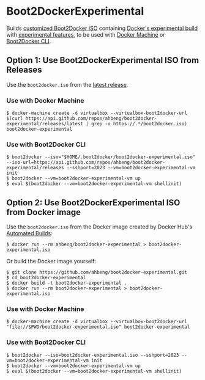 # Boot2DockerExperimental

Builds [customized Boot2Docker ISO](https://github.com/boot2docker/boot2docker/blob/master/doc/BUILD.md) containing [Docker's experimental build](https://blog.docker.com/2015/06/experimental-binary/) with [experimental features](https://github.com/docker/docker/tree/master/experimental), to be used with [Docker Machine](https://docs.docker.com/machine/) or [Boot2Docker CLI](https://github.com/boot2docker/boot2docker-cli).

## Option 1: Use Boot2DockerExperimental ISO from Releases

Use the `boot2docker.iso` from the [latest release](https://github.com/ahbeng/boot2docker-experimental/releases/latest).

### Use with Docker Machine

    $ docker-machine create -d virtualbox --virtualbox-boot2docker-url $(curl https://api.github.com/repos/ahbeng/boot2docker-experimental/releases/latest | grep -o https://.*/boot2docker.iso) boot2docker-experimental

### Use with Boot2Docker CLI

    $ boot2docker --iso="$HOME/.boot2docker/boot2docker-experimental.iso" --iso-url=https://api.github.com/repos/ahbeng/boot2docker-experimental/releases --sshport=2023 --vm=boot2docker-experimental-vm init
    $ boot2docker --vm=boot2docker-experimental-vm up
    $ eval $(boot2docker --vm=boot2docker-experimental-vm shellinit)

## Option 2: Use Boot2DockerExperimental ISO from Docker image

Use the `boot2docker.iso` from the Docker image created by Docker Hub's [Automated Builds](https://docs.docker.com/docker-hub/builds/):

    $ docker run --rm ahbeng/boot2docker-experimental > boot2docker-experimental.iso

Or build the Docker image yourself:

    $ git clone https://github.com/ahbeng/boot2docker-experimental.git
    $ cd boot2docker-experimental
    $ docker build -t boot2docker-experimental .
    $ docker run --rm boot2docker-experimental > boot2docker-experimental.iso

### Use with Docker Machine

    $ docker-machine create -d virtualbox --virtualbox-boot2docker-url "file://$PWD/boot2docker-experimental.iso" boot2docker-experimental

### Use with Boot2Docker CLI

    $ boot2docker --iso=boot2docker-experimental.iso --sshport=2023 --vm=boot2docker-experimental-vm init
    $ boot2docker --vm=boot2docker-experimental-vm up
    $ eval $(boot2docker --vm=boot2docker-experimental-vm shellinit)
